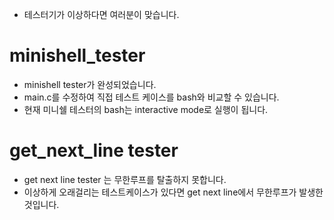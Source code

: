 + 테스터기가 이상하다면 여러분이 맞습니다.
# minishell_tester
+ minishell tester가 완성되었습니다.
+ main.c를 수정하여 직접 테스트 케이스를 bash와 비교할 수 있습니다.
+ 현재 미니쉘 테스터의 bash는 interactive mode로 실행이 됩니다.

# get_next_line tester
+ get next line  tester 는 무한루프를 탈출하지 못합니다.
+ 이상하게 오래걸리는 테스트케이스가 있다면 get next line에서 무한루프가 발생한 것입니다.
